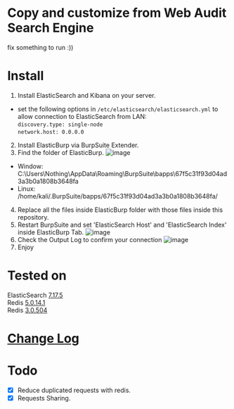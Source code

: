 # Copy and customize from Web Audit Search Engine
fix something to run :))
# Install 
1. Install ElasticSearch and Kibana on your server.
* set the following options in `/etc/elasticsearch/elasticsearch.yml` to allow connection to ElasticSearch from LAN: <br>
  `discovery.type: single-node`<br>
  `network.host: 0.0.0.0`

2. Install ElasticBurp via BurpSuite Extender.
3. Find the folder of ElasticBurp.
![image](https://user-images.githubusercontent.com/43785370/183043529-05195637-d0ea-47d1-8096-f76d6a7d4a04.png)
* Window: C:\Users\Nothing\AppData\Roaming\BurpSuite\bapps\67f5c31f93d04ad3a3b0a1808b3648fa
* Linux: /home/kali/.BurpSuite/bapps/67f5c31f93d04ad3a3b0a1808b3648fa/
4. Replace all the files inside ElasticBurp folder with those files inside this repository.  
5. Restart BurpSuite and set 'ElasticSearch Host' and 'ElasticSearch Index' inside ElasticBurp Tab.
![image](https://user-images.githubusercontent.com/43785370/183050436-d4691786-ea79-4b77-8c11-d4f60d7d4802.png)
6. Check the Output Log to confirm your connection
![image](https://user-images.githubusercontent.com/97270758/183054869-7cee7208-3e4e-4227-a63d-67e864c95478.png)
7. Enjoy
# Tested on
ElasticSearch [7.17.5](https://www.elastic.co/downloads/past-releases/elasticsearch-7-17-5)   <br>
Redis [5.0.14.1](https://github.com/tporadowski/redis/releases) <br>
Redis [3.0.504](https://github.com/microsoftarchive/redis/releases/tag/win-3.0.504) <br>
# [Change Log](CHANGELOG.md) 
# Todo 

- [x] Reduce duplicated requests with redis.
- [x] Requests Sharing.
